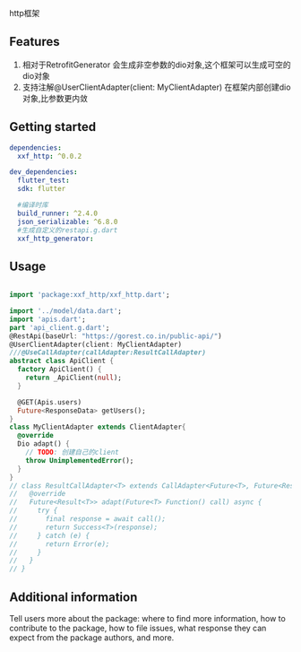 <!--
This README describes the package. If you publish this package to pub.dev,
this README's contents appear on the landing page for your package.

For information about how to write a good package README, see the guide for
[writing package pages](https://dart.dev/tools/pub/writing-package-pages).

For general information about developing packages, see the Dart guide for
[creating packages](https://dart.dev/guides/libraries/create-packages)
and the Flutter guide for
[developing packages and plugins](https://flutter.dev/to/develop-packages).
-->

http框架

## Features

1. 相对于RetrofitGenerator 会生成非空参数的dio对象,这个框架可以生成可空的dio对象
2. 支持注解@UserClientAdapter(client: MyClientAdapter) 在框架内部创建dio对象,比参数更内敛

## Getting started
```yaml
dependencies:
  xxf_http: ^0.0.2

dev_dependencies:
  flutter_test:
  sdk: flutter

  #编译时库
  build_runner: ^2.4.0
  json_serializable: ^6.8.0
  #生成自定义的restapi.g.dart
  xxf_http_generator:
```

## Usage

```dart

import 'package:xxf_http/xxf_http.dart';

import '../model/data.dart';
import 'apis.dart';
part 'api_client.g.dart';
@RestApi(baseUrl: "https://gorest.co.in/public-api/")
@UserClientAdapter(client: MyClientAdapter)
///@UseCallAdapter(callAdapter:ResultCallAdapter)
abstract class ApiClient {
  factory ApiClient() {
    return _ApiClient(null);
  }

  @GET(Apis.users)
  Future<ResponseData> getUsers();
}
class MyClientAdapter extends ClientAdapter{
  @override
  Dio adapt() {
    // TODO: 创建自己的client
    throw UnimplementedError();
  }
}
// class ResultCallAdapter<T> extends CallAdapter<Future<T>, Future<Result<T>>> {
//   @override
//   Future<Result<T>> adapt(Future<T> Function() call) async {
//     try {
//       final response = await call();
//       return Success<T>(response);
//     } catch (e) {
//       return Error(e);
//     }
//   }
// }
```

## Additional information

Tell users more about the package: where to find more information, how to
contribute to the package, how to file issues, what response they can expect
from the package authors, and more.
